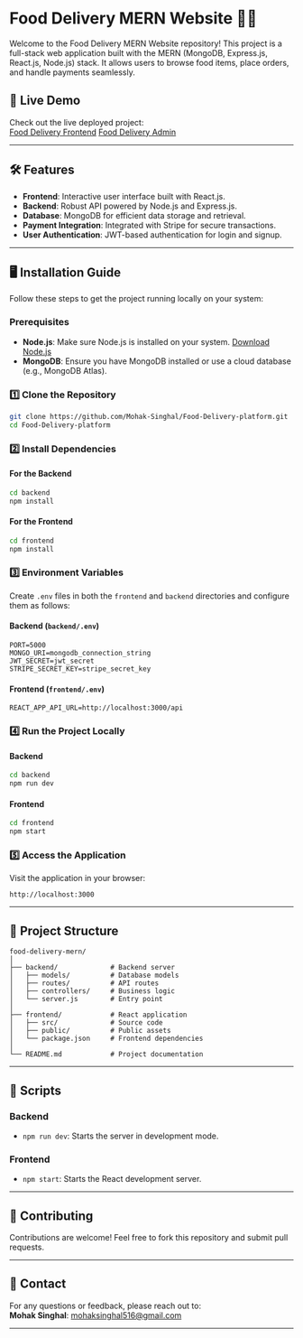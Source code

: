 
# Food Delivery MERN Website 🍔🍕  

Welcome to the Food Delivery MERN Website repository! This project is a full-stack web application built with the MERN (MongoDB, Express.js, React.js, Node.js) stack. It allows users to browse food items, place orders, and handle payments seamlessly.  

## 🚀 Live Demo  
Check out the live deployed project:  
[Food Delivery Frontend](https://food-delivery-frontend-ijc8.onrender.com/)
[Food Delivery Admin](https://food-delivery-admin-zw9k.onrender.com)

---

## 🛠️ Features  
- **Frontend**: Interactive user interface built with React.js.  
- **Backend**: Robust API powered by Node.js and Express.js.  
- **Database**: MongoDB for efficient data storage and retrieval.  
- **Payment Integration**: Integrated with Stripe for secure transactions.  
- **User Authentication**: JWT-based authentication for login and signup.  

---

## 🖥️ Installation Guide  

Follow these steps to get the project running locally on your system:  

### Prerequisites  
- **Node.js**: Make sure Node.js is installed on your system. [Download Node.js](https://nodejs.org/)  
- **MongoDB**: Ensure you have MongoDB installed or use a cloud database (e.g., MongoDB Atlas).  

### 1️⃣ Clone the Repository  
```bash  
git clone https://github.com/Mohak-Singhal/Food-Delivery-platform.git 
cd Food-Delivery-platform
```  

### 2️⃣ Install Dependencies  
#### For the Backend  
```bash  
cd backend  
npm install  
```  

#### For the Frontend  
```bash  
cd frontend  
npm install  
```  

### 3️⃣ Environment Variables  
Create `.env` files in both the `frontend` and `backend` directories and configure them as follows:  

#### Backend (`backend/.env`)  
```env  
PORT=5000  
MONGO_URI=mongodb_connection_string  
JWT_SECRET=jwt_secret  
STRIPE_SECRET_KEY=stripe_secret_key  
```  

#### Frontend (`frontend/.env`)  
```env  
REACT_APP_API_URL=http://localhost:3000/api  
```  

### 4️⃣ Run the Project Locally  
#### Backend  
```bash  
cd backend  
npm run dev  
```  

#### Frontend  
```bash  
cd frontend  
npm start  
```  

### 5️⃣ Access the Application  
Visit the application in your browser:  
```  
http://localhost:3000  
```  

---

## 📂 Project Structure  

```  
food-delivery-mern/  
│  
├── backend/             # Backend server  
│   ├── models/          # Database models  
│   ├── routes/          # API routes  
│   ├── controllers/     # Business logic  
│   └── server.js        # Entry point  
│  
├── frontend/            # React application  
│   ├── src/             # Source code  
│   ├── public/          # Public assets  
│   └── package.json     # Frontend dependencies  
│  
└── README.md            # Project documentation  
```  

---

## 📜 Scripts  

### Backend  
- `npm run dev`: Starts the server in development mode.  

### Frontend  
- `npm start`: Starts the React development server.  

---

## 🌟 Contributing  

Contributions are welcome! Feel free to fork this repository and submit pull requests.  

---

## 📧 Contact  

For any questions or feedback, please reach out to:  
**Mohak Singhal**: [mohaksinghal516@gmail.com](mailto:mohaksinghal516@gmail.com)  

---  

